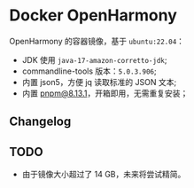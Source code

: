 # Docker OpenHarmony

OpenHarmony 的容器镜像，基于 `ubuntu:22.04`：
* JDK 使用 `java-17-amazon-corretto-jdk`;
* commandline-tools 版本：`5.0.3.906`;
* 内置 json5，方便 jq 读取标准的 JSON 文本;
* 内置 pnpm@8.13.1，开箱即用，无需重复安装；

## Changelog

## TODO

* 由于镜像大小超过了 14 GB，未来将尝试精简。


